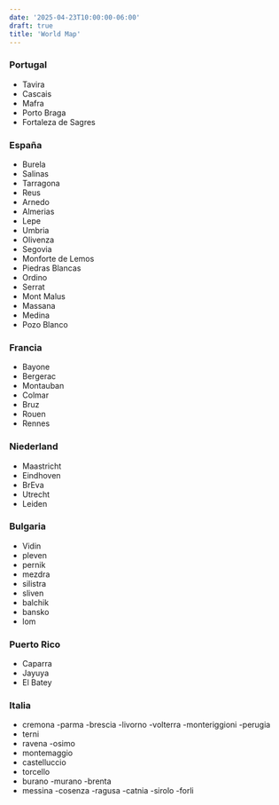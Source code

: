 ```yaml
---
date: '2025-04-23T10:00:00-06:00'
draft: true
title: 'World Map'
---
```


### Portugal

- Tavira
- Cascais
- Mafra
- Porto Braga
- Fortaleza de Sagres

### España

- Burela
- Salinas
- Tarragona
- Reus
- Arnedo
- Almerias
- Lepe
- Umbria
- Olivenza
- Segovia
- Monforte de Lemos
- Piedras Blancas
- Ordino
- Serrat
- Mont Malus
- Massana
- Medina
- Pozo Blanco

### Francia

- Bayone
- Bergerac
- Montauban
- Colmar
- Bruz
- Rouen
- Rennes

### Niederland

- Maastricht
- Eindhoven
- BrEva
- Utrecht
- Leiden

### Bulgaria

- Vidin
- pleven
- pernik
- mezdra
- silistra
- sliven
- balchik
- bansko
- lom

### Puerto Rico

- Caparra
- Jayuya
- El Batey

### Italia
- cremona
-parma
-brescia
-livorno
-volterra
-monteriggioni
-perugia
- terni
- ravena
-osimo
- montemaggio
- castelluccio
- torcello
- burano
-murano
-brenta
- messina
-cosenza
-ragusa
-catnia
-sirolo
-forli
